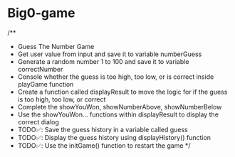 # Big0-game


/**
 *  Guess The Number Game
 *  Get user value from input and save it to variable numberGuess
 *  Generate a random number 1 to 100 and save it to variable correctNumber
 *  Console whether the guess is too high, too low, or is correct inside playGame function
 *  Create a function called displayResult to move the logic for if the guess is too high, too low, or correct
 *  Complete the showYouWon, showNumberAbove, showNumberBelow
 *  Use the showYouWon... functions within displayResult to display the correct dialog
 * TODO✅: Save the guess history in a variable called guess
 * TODO✅: Display the guess history using displayHistory() function
 * TODO✅: Use the initGame() function to restart the game
 */
